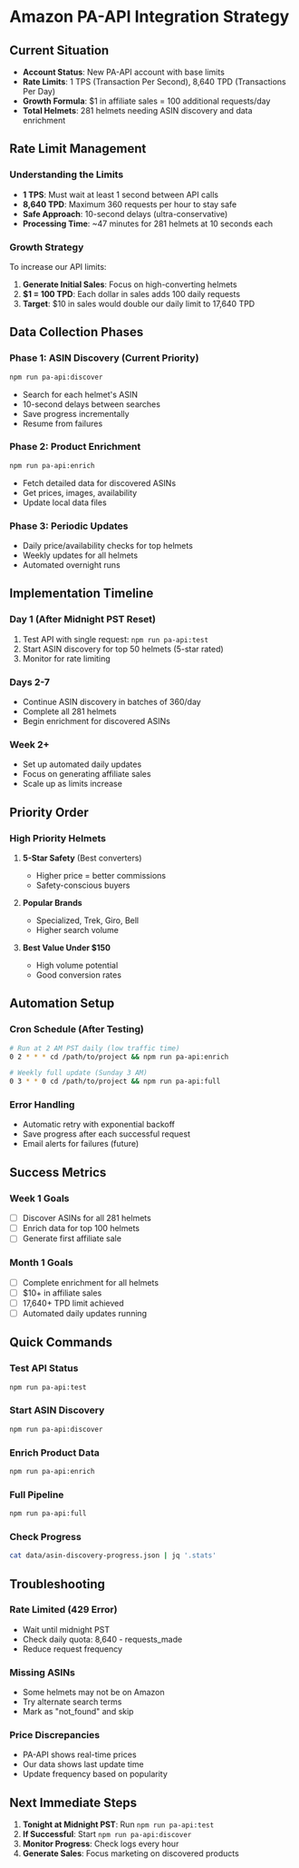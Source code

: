 # Amazon PA-API Integration Strategy

## Current Situation
- **Account Status**: New PA-API account with base limits
- **Rate Limits**: 1 TPS (Transaction Per Second), 8,640 TPD (Transactions Per Day)
- **Growth Formula**: $1 in affiliate sales = 100 additional requests/day
- **Total Helmets**: 281 helmets needing ASIN discovery and data enrichment

## Rate Limit Management

### Understanding the Limits
- **1 TPS**: Must wait at least 1 second between API calls
- **8,640 TPD**: Maximum 360 requests per hour to stay safe
- **Safe Approach**: 10-second delays (ultra-conservative)
- **Processing Time**: ~47 minutes for 281 helmets at 10 seconds each

### Growth Strategy
To increase our API limits:
1. **Generate Initial Sales**: Focus on high-converting helmets
2. **$1 = 100 TPD**: Each dollar in sales adds 100 daily requests
3. **Target**: $10 in sales would double our daily limit to 17,640 TPD

## Data Collection Phases

### Phase 1: ASIN Discovery (Current Priority)
```bash
npm run pa-api:discover
```
- Search for each helmet's ASIN
- 10-second delays between searches
- Save progress incrementally
- Resume from failures

### Phase 2: Product Enrichment
```bash
npm run pa-api:enrich
```
- Fetch detailed data for discovered ASINs
- Get prices, images, availability
- Update local data files

### Phase 3: Periodic Updates
- Daily price/availability checks for top helmets
- Weekly updates for all helmets
- Automated overnight runs

## Implementation Timeline

### Day 1 (After Midnight PST Reset)
1. Test API with single request: `npm run pa-api:test`
2. Start ASIN discovery for top 50 helmets (5-star rated)
3. Monitor for rate limiting

### Days 2-7
- Continue ASIN discovery in batches of 360/day
- Complete all 281 helmets
- Begin enrichment for discovered ASINs

### Week 2+
- Set up automated daily updates
- Focus on generating affiliate sales
- Scale up as limits increase

## Priority Order

### High Priority Helmets
1. **5-Star Safety** (Best converters)
   - Higher price = better commissions
   - Safety-conscious buyers

2. **Popular Brands**
   - Specialized, Trek, Giro, Bell
   - Higher search volume

3. **Best Value Under $150**
   - High volume potential
   - Good conversion rates

## Automation Setup

### Cron Schedule (After Testing)
```bash
# Run at 2 AM PST daily (low traffic time)
0 2 * * * cd /path/to/project && npm run pa-api:enrich

# Weekly full update (Sunday 3 AM)
0 3 * * 0 cd /path/to/project && npm run pa-api:full
```

### Error Handling
- Automatic retry with exponential backoff
- Save progress after each successful request
- Email alerts for failures (future)

## Success Metrics

### Week 1 Goals
- [ ] Discover ASINs for all 281 helmets
- [ ] Enrich data for top 100 helmets
- [ ] Generate first affiliate sale

### Month 1 Goals
- [ ] Complete enrichment for all helmets
- [ ] $10+ in affiliate sales
- [ ] 17,640+ TPD limit achieved
- [ ] Automated daily updates running

## Quick Commands

### Test API Status
```bash
npm run pa-api:test
```

### Start ASIN Discovery
```bash
npm run pa-api:discover
```

### Enrich Product Data
```bash
npm run pa-api:enrich
```

### Full Pipeline
```bash
npm run pa-api:full
```

### Check Progress
```bash
cat data/asin-discovery-progress.json | jq '.stats'
```

## Troubleshooting

### Rate Limited (429 Error)
- Wait until midnight PST
- Check daily quota: 8,640 - requests_made
- Reduce request frequency

### Missing ASINs
- Some helmets may not be on Amazon
- Try alternate search terms
- Mark as "not_found" and skip

### Price Discrepancies
- PA-API shows real-time prices
- Our data shows last update time
- Update frequency based on popularity

## Next Immediate Steps

1. **Tonight at Midnight PST**: Run `npm run pa-api:test`
2. **If Successful**: Start `npm run pa-api:discover`
3. **Monitor Progress**: Check logs every hour
4. **Generate Sales**: Focus marketing on discovered products